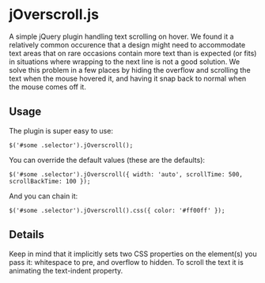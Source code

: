 # jOverscroll.js

A simple jQuery plugin handling text scrolling on hover. We found it a relatively common occurence that a design might need to accommodate text areas that on rare occasions contain more text than is expected (or fits) in situations where wrapping to the next line is not a good solution. We solve this problem in a few places by hiding the overflow and scrolling the text when the mouse hovered it, and having it snap back to normal when the mouse comes off it.

## Usage

The plugin is super easy to use:

    $('#some .selector').jOverscroll();

You can override the default values (these are the defaults):

    $('#some .selector').jOverscroll({ width: 'auto', scrollTime: 500, scrollBackTime: 100 });

And you can chain it:

    $('#some .selector').jOverscroll().css({ color: '#ff00ff' });

## Details

Keep in mind that it implicitly sets two CSS properties on the element(s) you pass it: whitespace to pre, and overflow to hidden. To scroll the text it is animating the text-indent property.
